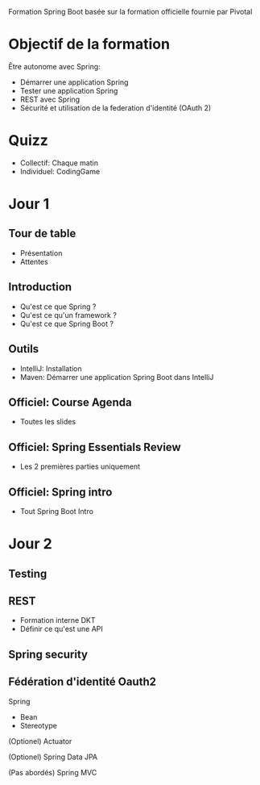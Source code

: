 Formation Spring Boot basée sur la formation officielle fournie par Pivotal

# Objectif de la formation
Être autonome avec Spring:
- Démarrer une application Spring
- Tester une application Spring
- REST avec Spring
- Sécurité et utilisation de la federation d'identité (OAuth 2)

# Quizz
- Collectif: Chaque matin
- Individuel: CodingGame

# Jour 1

## Tour de table
- Présentation
- Attentes

## Introduction
- Qu'est ce que Spring ?
- Qu'est ce qu'un framework ?
- Qu'est ce que Spring Boot ?

## Outils
- IntelliJ: Installation
- Maven: Démarrer une application Spring Boot dans IntelliJ

## Officiel: Course Agenda
- Toutes les slides

## Officiel: Spring Essentials Review
- Les 2 premières parties uniquement

## Officiel: Spring intro
- Tout Spring Boot Intro 

# Jour 2

## Testing

## REST
- Formation interne DKT
- Définir ce qu'est une API

## Spring security

## Fédération d'identité Oauth2



Spring
- Bean
- Stereotype


(Optionel) Actuator

(Optionel) Spring Data JPA

(Pas abordés) Spring MVC